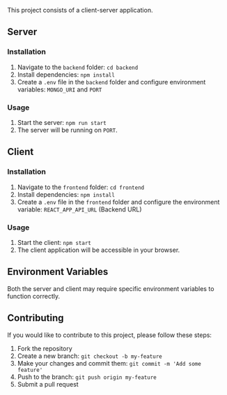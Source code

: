 This project consists of a client-server application.

## Server

### Installation

1. Navigate to the `backend` folder: `cd backend`
2. Install dependencies: `npm install`
3. Create a `.env` file in the `backend` folder and configure environment variables:  ```MONGO_URI``` and ```PORT```

### Usage

1. Start the server: `npm run start`
2. The server will be running on `PORT`.

## Client

### Installation

1. Navigate to the `frontend` folder: `cd frontend`
2. Install dependencies: `npm install`
3. Create a `.env` file in the `frontend` folder and configure the environment variable: `REACT_APP_API_URL` (Backend URL)

### Usage

1. Start the client: `npm start`
2. The client application will be accessible in your browser.

## Environment Variables

Both the server and client may require specific environment variables to function correctly.

## Contributing

If you would like to contribute to this project, please follow these steps:

1. Fork the repository
2. Create a new branch: `git checkout -b my-feature`
3. Make your changes and commit them: `git commit -m 'Add some feature'`
4. Push to the branch: `git push origin my-feature`
5. Submit a pull request

 

